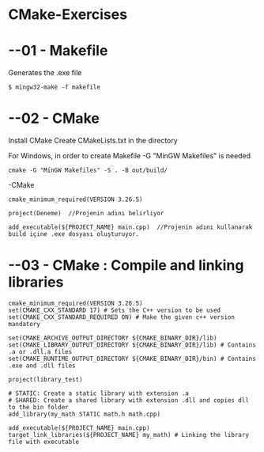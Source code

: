# CMake-Exercises

# --01 - Makefile

Generates the .exe file
```
$ mingw32-make -f makefile
```

# --02 - CMake

Install CMake
Create CMakeLists.txt in the directory

For Windows, in order to create Makefile -G "MinGW Makefiles" is needed
```
cmake -G "MinGW Makefiles" -S . -B out/build/
```

-CMake
```
cmake_minimum_required(VERSION 3.26.5)

project(Deneme)  //Projenin adını belirliyor

add_executable(${PROJECT_NAME} main.cpp)  //Projenin adını kullanarak build içine .exe dosyası oluşturuyor.
```

# --03 - CMake : Compile and linking libraries

```
cmake_minimum_required(VERSION 3.26.5)
set(CMAKE_CXX_STANDARD 17) # Sets the C++ version to be used
set(CMAKE_CXX_STANDARD_REQUIRED ON) # Make the given c++ version mandatory

set(CMAKE_ARCHIVE_OUTPUT_DIRECTORY ${CMAKE_BINARY_DIR}/lib)
set(CMAKE_LIBRARY_OUTPUT_DIRECTORY ${CMAKE_BINARY_DIR}/lib) # Contains .a or .dll.a files
set(CMAKE_RUNTIME_OUTPUT_DIRECTORY ${CMAKE_BINARY_DIR}/bin) # Contains .exe and .dll files

project(library_test)

# STATIC: Create a static library with extension .a
# SHARED: Create a shared library with extension .dll and copies dll to the bin folder
add_library(my_math STATIC math.h math.cpp) 

add_executable(${PROJECT_NAME} main.cpp)
target_link_libraries(${PROJECT_NAME} my_math) # Linking the library file with executable
```

